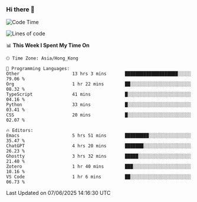 ### Hi there 👋

<!--
**nicehiro/nicehiro** is a ✨ _special_ ✨ repository because its `README.md` (this file) appears on your GitHub profile.

Here are some ideas to get you started:

- 🔭 I’m currently working on ...
- 🌱 I’m currently learning ...
- 👯 I’m looking to collaborate on ...
- 🤔 I’m looking for help with ...
- 💬 Ask me about ...
- 📫 How to reach me: ...
- 😄 Pronouns: ...
- ⚡ Fun fact: ...
-->

<!--START_SECTION:waka-->
![Code Time](http://img.shields.io/badge/Code%20Time-715%20hrs%2018%20mins-blue)

![Lines of code](https://img.shields.io/badge/From%20Hello%20World%20I%27ve%20Written-1.7%20million%20lines%20of%20code-blue)

📊 **This Week I Spent My Time On** 

```text
🕑︎ Time Zone: Asia/Hong_Kong

💬 Programming Languages: 
Other                    13 hrs 3 mins       ████████████████████░░░░░   79.06 % 
Org                      1 hr 22 mins        ██░░░░░░░░░░░░░░░░░░░░░░░   08.32 % 
TypeScript               41 mins             █░░░░░░░░░░░░░░░░░░░░░░░░   04.16 % 
Python                   33 mins             █░░░░░░░░░░░░░░░░░░░░░░░░   03.41 % 
CSS                      20 mins             █░░░░░░░░░░░░░░░░░░░░░░░░   02.07 % 

🔥 Editors: 
Emacs                    5 hrs 51 mins       █████████░░░░░░░░░░░░░░░░   35.47 % 
ChatGPT                  4 hrs 20 mins       ███████░░░░░░░░░░░░░░░░░░   26.23 % 
Ghostty                  3 hrs 32 mins       █████░░░░░░░░░░░░░░░░░░░░   21.40 % 
Zotero                   1 hr 40 mins        ███░░░░░░░░░░░░░░░░░░░░░░   10.16 % 
VS Code                  1 hr 6 mins         ██░░░░░░░░░░░░░░░░░░░░░░░   06.73 % 
```


 Last Updated on 07/06/2025 14:16:30 UTC
<!--END_SECTION:waka-->
